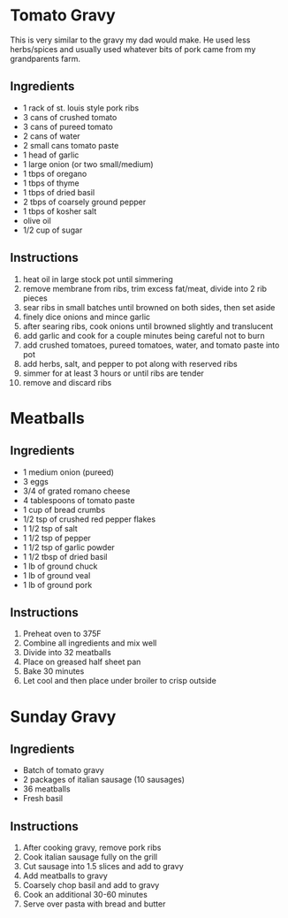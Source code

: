 Tomato Gravy
============
This is very similar to the gravy my dad would make.  He used less herbs/spices
and usually used whatever bits of pork came from my grandparents farm.

Ingredients
-----------
- 1 rack of st. louis style pork ribs
- 3 cans of crushed tomato
- 3 cans of pureed tomato
- 2 cans of water
- 2 small cans tomato paste
- 1 head of garlic
- 1 large onion (or two small/medium)
- 1 tbps of oregano
- 1 tbps of thyme
- 1 tbps of dried basil
- 2 tbps of coarsely ground pepper
- 1 tbps of kosher salt
- olive oil
- 1/2 cup of sugar

Instructions
------------
1. heat oil in large stock pot until simmering
2. remove membrane from ribs, trim excess fat/meat, divide into 2 rib pieces
3. sear ribs in small batches until browned on both sides, then set aside
4. finely dice onions and mince garlic
5. after searing ribs, cook onions until browned slightly and translucent
6. add garlic and cook for a couple minutes being careful not to burn
7. add crushed tomatoes, pureed tomatoes, water, and tomato paste into pot
8. add herbs, salt, and pepper to pot along with reserved ribs
9. simmer for at least 3 hours or until ribs are tender
10. remove and discard ribs

Meatballs
=========

Ingredients
-----------
- 1 medium onion (pureed)
- 3 eggs
- 3/4 of grated romano cheese
- 4 tablespoons of tomato paste
- 1 cup of bread crumbs
- 1/2 tsp of crushed red pepper flakes
- 1 1/2 tsp of salt
- 1 1/2 tsp of pepper
- 1 1/2 tsp of garlic powder
- 1 1/2 tbsp of dried basil
- 1 lb of ground chuck
- 1 lb of ground veal
- 1 lb of ground pork

Instructions
------------
1. Preheat oven to 375F
2. Combine all ingredients and mix well
3. Divide into 32 meatballs
4. Place on greased half sheet pan
5. Bake 30 minutes
6. Let cool and then place under broiler to crisp outside

Sunday Gravy
============

Ingredients
-----------
- Batch of tomato gravy
- 2 packages of italian sausage (10 sausages)
- 36 meatballs
- Fresh basil

Instructions
------------
1. After cooking gravy, remove pork ribs
2. Cook italian sausage fully on the grill
3. Cut sausage into 1.5 slices and add to gravy
4. Add meatballs to gravy
5. Coarsely chop basil and add to gravy
6. Cook an additional 30-60 minutes
7. Serve over pasta with bread and butter
